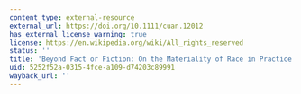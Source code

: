 ```yaml
---
content_type: external-resource
external_url: https://doi.org/10.1111/cuan.12012
has_external_license_warning: true
license: https://en.wikipedia.org/wiki/All_rights_reserved
status: ''
title: 'Beyond Fact or Fiction: On the Materiality of Race in Practice'
uid: 5252f52a-0315-4fce-a109-d74203c89991
wayback_url: ''
---
```

